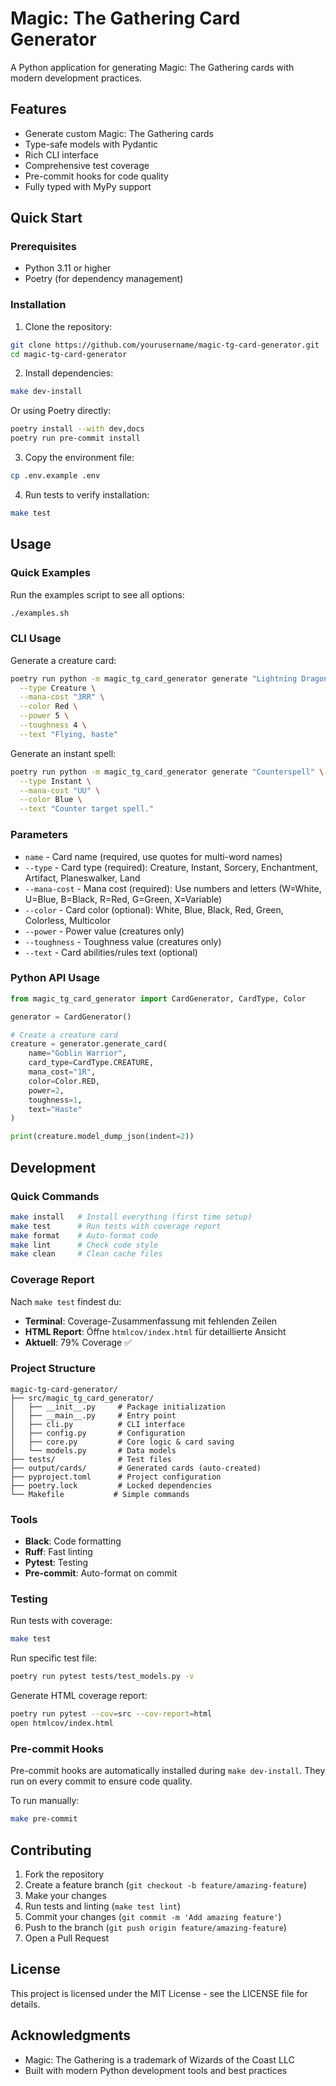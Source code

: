# Magic: The Gathering Card Generator

A Python application for generating Magic: The Gathering cards with modern development practices.

## Features

- Generate custom Magic: The Gathering cards
- Type-safe models with Pydantic
- Rich CLI interface
- Comprehensive test coverage
- Pre-commit hooks for code quality
- Fully typed with MyPy support

## Quick Start

### Prerequisites

- Python 3.11 or higher
- Poetry (for dependency management)

### Installation

1. Clone the repository:
```bash
git clone https://github.com/yourusername/magic-tg-card-generator.git
cd magic-tg-card-generator
```

2. Install dependencies:
```bash
make dev-install
```

Or using Poetry directly:
```bash
poetry install --with dev,docs
poetry run pre-commit install
```

3. Copy the environment file:
```bash
cp .env.example .env
```

4. Run tests to verify installation:
```bash
make test
```

## Usage

### Quick Examples

Run the examples script to see all options:
```bash
./examples.sh
```

### CLI Usage

Generate a creature card:
```bash
poetry run python -m magic_tg_card_generator generate "Lightning Dragon" \
  --type Creature \
  --mana-cost "3RR" \
  --color Red \
  --power 5 \
  --toughness 4 \
  --text "Flying, haste"
```

Generate an instant spell:
```bash
poetry run python -m magic_tg_card_generator generate "Counterspell" \
  --type Instant \
  --mana-cost "UU" \
  --color Blue \
  --text "Counter target spell."
```

### Parameters

- `name` - Card name (required, use quotes for multi-word names)
- `--type` - Card type (required): Creature, Instant, Sorcery, Enchantment, Artifact, Planeswalker, Land
- `--mana-cost` - Mana cost (required): Use numbers and letters (W=White, U=Blue, B=Black, R=Red, G=Green, X=Variable)
- `--color` - Card color (optional): White, Blue, Black, Red, Green, Colorless, Multicolor
- `--power` - Power value (creatures only)
- `--toughness` - Toughness value (creatures only)
- `--text` - Card abilities/rules text (optional)

### Python API Usage

```python
from magic_tg_card_generator import CardGenerator, CardType, Color

generator = CardGenerator()

# Create a creature card
creature = generator.generate_card(
    name="Goblin Warrior",
    card_type=CardType.CREATURE,
    mana_cost="1R",
    color=Color.RED,
    power=2,
    toughness=1,
    text="Haste"
)

print(creature.model_dump_json(indent=2))
```

## Development

### Quick Commands

```bash
make install   # Install everything (first time setup)
make test      # Run tests with coverage report
make format    # Auto-format code
make lint      # Check code style
make clean     # Clean cache files
```

### Coverage Report

Nach `make test` findest du:
- **Terminal**: Coverage-Zusammenfassung mit fehlenden Zeilen
- **HTML Report**: Öffne `htmlcov/index.html` für detaillierte Ansicht
- **Aktuell**: 79% Coverage ✅

### Project Structure

```
magic-tg-card-generator/
├── src/magic_tg_card_generator/
│   ├── __init__.py     # Package initialization
│   ├── __main__.py     # Entry point
│   ├── cli.py          # CLI interface
│   ├── config.py       # Configuration
│   ├── core.py         # Core logic & card saving
│   └── models.py       # Data models
├── tests/              # Test files
├── output/cards/       # Generated cards (auto-created)
├── pyproject.toml      # Project configuration
├── poetry.lock         # Locked dependencies
└── Makefile           # Simple commands
```

### Tools

- **Black**: Code formatting
- **Ruff**: Fast linting
- **Pytest**: Testing
- **Pre-commit**: Auto-format on commit

### Testing

Run tests with coverage:
```bash
make test
```

Run specific test file:
```bash
poetry run pytest tests/test_models.py -v
```

Generate HTML coverage report:
```bash
poetry run pytest --cov=src --cov-report=html
open htmlcov/index.html
```

### Pre-commit Hooks

Pre-commit hooks are automatically installed during `make dev-install`. They run on every commit to ensure code quality.

To run manually:
```bash
make pre-commit
```

## Contributing

1. Fork the repository
2. Create a feature branch (`git checkout -b feature/amazing-feature`)
3. Make your changes
4. Run tests and linting (`make test lint`)
5. Commit your changes (`git commit -m 'Add amazing feature'`)
6. Push to the branch (`git push origin feature/amazing-feature`)
7. Open a Pull Request

## License

This project is licensed under the MIT License - see the LICENSE file for details.

## Acknowledgments

- Magic: The Gathering is a trademark of Wizards of the Coast LLC
- Built with modern Python development tools and best practices
